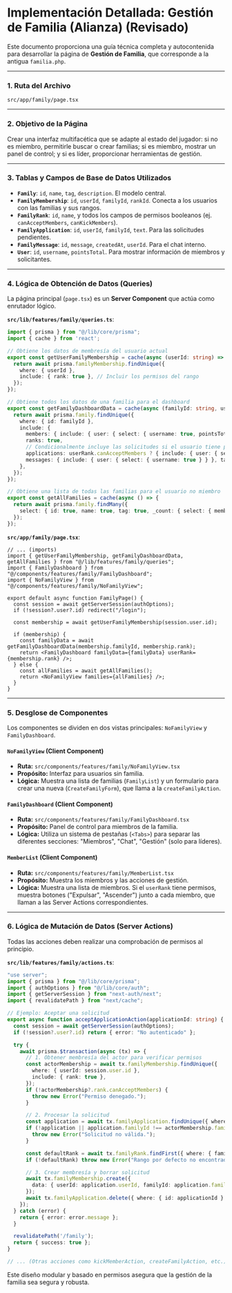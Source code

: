 # Implementación Detallada: Gestión de Familia (Alianza) (Revisado)

Este documento proporciona una guía técnica completa y autocontenida para desarrollar la página de **Gestión de Familia**, que corresponde a la antigua `familia.php`.

---

### **1. Ruta del Archivo**

`src/app/family/page.tsx`

---

### **2. Objetivo de la Página**

Crear una interfaz multifacética que se adapte al estado del jugador: si no es miembro, permitirle buscar o crear familias; si es miembro, mostrar un panel de control; y si es líder, proporcionar herramientas de gestión.

---

### **3. Tablas y Campos de Base de Datos Utilizados**

-   **`Family`**: `id`, `name`, `tag`, `description`. El modelo central.
-   **`FamilyMembership`**: `id`, `userId`, `familyId`, `rankId`. Conecta a los usuarios con las familias y sus rangos.
-   **`FamilyRank`**: `id`, `name`, y todos los campos de permisos booleanos (ej. `canAcceptMembers`, `canKickMembers`).
-   **`FamilyApplication`**: `id`, `userId`, `familyId`, `text`. Para las solicitudes pendientes.
-   **`FamilyMessage`**: `id`, `message`, `createdAt`, `userId`. Para el chat interno.
-   **`User`**: `id`, `username`, `pointsTotal`. Para mostrar información de miembros y solicitantes.

---

### **4. Lógica de Obtención de Datos (Queries)**

La página principal (`page.tsx`) es un **Server Component** que actúa como enrutador lógico.

**`src/lib/features/family/queries.ts`**:

```typescript
import { prisma } from "@/lib/core/prisma";
import { cache } from 'react';

// Obtiene los datos de membresía del usuario actual
export const getUserFamilyMembership = cache(async (userId: string) => {
  return await prisma.familyMembership.findUnique({
    where: { userId },
    include: { rank: true }, // Incluir los permisos del rango
  });
});

// Obtiene todos los datos de una familia para el dashboard
export const getFamilyDashboardData = cache(async (familyId: string, userRank: FamilyRank) => {
  return await prisma.family.findUnique({
    where: { id: familyId },
    include: {
      members: { include: { user: { select: { username: true, pointsTotal: true } }, rank: true } },
      ranks: true,
      // Condicionalmente incluye las solicitudes si el usuario tiene permiso
      applications: userRank.canAcceptMembers ? { include: { user: { select: { username: true } } } } : false,
      messages: { include: { user: { select: { username: true } } }, take: 50, orderBy: { createdAt: 'desc' } },
    },
  });
});

// Obtiene una lista de todas las familias para el usuario no miembro
export const getAllFamilies = cache(async () => {
  return await prisma.family.findMany({
    select: { id: true, name: true, tag: true, _count: { select: { members: true } } },
  });
});
```

**`src/app/family/page.tsx`**:

```tsx
// ... (imports)
import { getUserFamilyMembership, getFamilyDashboardData, getAllFamilies } from "@/lib/features/family/queries";
import { FamilyDashboard } from "@/components/features/family/FamilyDashboard";
import { NoFamilyView } from "@/components/features/family/NoFamilyView";

export default async function FamilyPage() {
  const session = await getServerSession(authOptions);
  if (!session?.user?.id) redirect("/login");

  const membership = await getUserFamilyMembership(session.user.id);

  if (membership) {
    const familyData = await getFamilyDashboardData(membership.familyId, membership.rank);
    return <FamilyDashboard familyData={familyData} userRank={membership.rank} />;
  } else {
    const allFamilies = await getAllFamilies();
    return <NoFamilyView families={allFamilies} />;
  }
}
```

---

### **5. Desglose de Componentes**

Los componentes se dividen en dos vistas principales: `NoFamilyView` y `FamilyDashboard`.

#### **`NoFamilyView` (Client Component)**
-   **Ruta:** `src/components/features/family/NoFamilyView.tsx`
-   **Propósito:** Interfaz para usuarios sin familia.
-   **Lógica:** Muestra una lista de familias (`FamilyList`) y un formulario para crear una nueva (`CreateFamilyForm`), que llama a la `createFamilyAction`.

#### **`FamilyDashboard` (Client Component)**
-   **Ruta:** `src/components/features/family/FamilyDashboard.tsx`
-   **Propósito:** Panel de control para miembros de la familia.
-   **Lógica:** Utiliza un sistema de pestañas (`<Tabs>`) para separar las diferentes secciones: "Miembros", "Chat", "Gestión" (solo para líderes).

#### **`MemberList` (Client Component)**
-   **Ruta:** `src/components/features/family/MemberList.tsx`
-   **Propósito:** Muestra los miembros y las acciones de gestión.
-   **Lógica:** Muestra una lista de miembros. Si el `userRank` tiene permisos, muestra botones ("Expulsar", "Ascender") junto a cada miembro, que llaman a las Server Actions correspondientes.

---

### **6. Lógica de Mutación de Datos (Server Actions)**

Todas las acciones deben realizar una comprobación de permisos al principio.

**`src/lib/features/family/actions.ts`**:

```typescript
"use server";
import { prisma } from "@/lib/core/prisma";
import { authOptions } from "@/lib/core/auth";
import { getServerSession } from "next-auth/next";
import { revalidatePath } from "next/cache";

// Ejemplo: Aceptar una solicitud
export async function acceptApplicationAction(applicationId: string) {
  const session = await getServerSession(authOptions);
  if (!session?.user?.id) return { error: "No autenticado" };

  try {
    await prisma.$transaction(async (tx) => {
      // 1. Obtener membresía del actor para verificar permisos
      const actorMembership = await tx.familyMembership.findUnique({
        where: { userId: session.user.id },
        include: { rank: true },
      });
      if (!actorMembership?.rank.canAcceptMembers) {
        throw new Error("Permiso denegado.");
      }

      // 2. Procesar la solicitud
      const application = await tx.familyApplication.findUnique({ where: { id: applicationId } });
      if (!application || application.familyId !== actorMembership.familyId) {
        throw new Error("Solicitud no válida.");
      }

      const defaultRank = await tx.familyRank.findFirst({ where: { familyId: application.familyId, isDefault: true } });
      if (!defaultRank) throw new Error("Rango por defecto no encontrado.");

      // 3. Crear membresía y borrar solicitud
      await tx.familyMembership.create({
        data: { userId: application.userId, familyId: application.familyId, rankId: defaultRank.id },
      });
      await tx.familyApplication.delete({ where: { id: applicationId } });
    });
  } catch (error) {
    return { error: error.message };
  }

  revalidatePath('/family');
  return { success: true };
}

// ... (Otras acciones como kickMemberAction, createFamilyAction, etc.)
```
Este diseño modular y basado en permisos asegura que la gestión de la familia sea segura y robusta.
